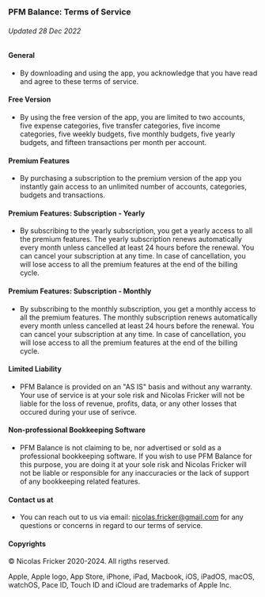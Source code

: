 ### PFM Balance: Terms of Service
###### Updated 28 Dec 2022

#### General

* By downloading and using the app, you acknowledge that you have read and agree to these terms of service.

#### Free Version

* By using the free version of the app, you are limited to two accounts, five expense categories, five transfer categories, five income categories, five weekly budgets, five monthly budgets, five yearly budgets, and fifteen transactions per month per account.

#### Premium Features

* By purchasing a subscription to the premium version of the app you instantly gain access to an unlimited number of accounts, categories, budgets and transactions.

#### Premium Features: Subscription - Yearly

* By subscribing to the yearly subscription, you get a yearly access to all the premium features. The yearly subscription renews automatically every month unless cancelled at least 24 hours before the renewal. You can cancel your subscription at any time. In case of cancellation, you will lose access to all the premium features at the end of the billing cycle.

#### Premium Features: Subscription - Monthly

* By subscribing to the monthly subscription, you get a monthly access to all the premium features. The monthly subscription renews automatically every month unless cancelled at least 24 hours before the renewal. You can cancel your subscription at any time. In case of cancellation, you will lose access to all the premium features at the end of the billing cycle.

#### Limited Liability

* PFM Balance is provided on an "AS IS" basis and without any warranty. Your use of service is at your sole risk and Nicolas Fricker will not be liable for the loss of revenue, profits, data, or any other losses that occured during your use of serivce.

#### Non-professional Bookkeeping Software

* PFM Balance is not claiming to be, nor advertised or sold as a professional bookkeeping software. If you wish to use PFM Balance for this purpose, you are doing it at your sole risk and Nicolas Fricker will not be liable or responsible for any inaccuracies or the lack of support of any bookkeeping related features.

#### Contact us at

* You can reach out to us via email: [nicolas.fricker@gmail.com](mailto:nicolas.fricker@gmail.com) for any questions or concerns in regard to our terms of service.


#### Copyrights

© Nicolas Fricker 2020-2024. All rigths reserved.

Apple, Apple logo, App Store, iPhone, iPad, Macbook, iOS, iPadOS, macOS, watchOS, Pace ID, Touch ID and iCloud are trademarks of Apple Inc.
